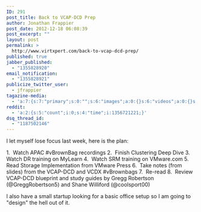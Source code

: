 ```yaml
---
ID: 291
post_title: Back to VCAP-DCD Prep
author: Jonathan Frappier
post_date: 2012-12-18 06:08:39
post_excerpt: ""
layout: post
permalink: >
  http://www.virtxpert.com/back-to-vcap-dcd-prep/
published: true
jabber_published:
  - "1355828920"
email_notification:
  - "1355828921"
publicize_twitter_user:
  - jfrappier
tagazine-media:
  - 'a:7:{s:7:"primary";s:0:"";s:6:"images";a:0:{}s:6:"videos";a:0:{}s:11:"image_count";i:0;s:6:"author";s:7:"7110326";s:7:"blog_id";s:8:"38472741";s:9:"mod_stamp";s:19:"2012-12-18 11:08:39";}'
reddit:
  - 'a:2:{s:5:"count";i:0;s:4:"time";i:1356721221;}'
dsq_thread_id:
  - "1187502146"
---
```

I let myself lose focus last week, here is the plan:

1.  Watch APAC #vBrownBag recordings
2.  Finish Clustering Deep Dive
3.  Watch DR training on MyLearn
4.  Watch SRM training on VMware.com
5.  Read Storage Implementation from VMware Press
6.  Take notes (from slides) from the VCAP-DCD and VCDX #vBrownbags
7.  Re-read 
8.  Review VCAP-DCD blueprint and study guides by Gregg Robertson (@GreggRobertson5) and Shane Williford (@coolsport00)

I also have a small startup looking for a basic office setup so I am going to "design" the hell out of it.